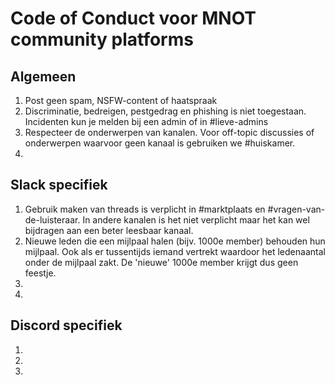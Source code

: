 # Code of Conduct voor MNOT community platforms

## Algemeen
1. Post geen spam, NSFW-content of haatspraak
1. Discriminatie, bedreigen, pestgedrag en phishing is niet toegestaan. Incidenten kun je melden bij een admin of in #lieve-admins
1. Respecteer de onderwerpen van kanalen. Voor off-topic discussies of onderwerpen waarvoor geen kanaal is gebruiken we #huiskamer.
1. 

## Slack specifiek
1. Gebruik maken van threads is verplicht in #marktplaats en #vragen-van-de-luisteraar. In andere kanalen is het niet verplicht maar het kan wel bijdragen aan een beter leesbaar kanaal.
1. Nieuwe leden die een mijlpaal halen (bijv. 1000e member) behouden hun mijlpaal. Ook als er tussentijds iemand vertrekt waardoor het ledenaantal onder de mijlpaal zakt. De 'nieuwe' 1000e member krijgt dus geen feestje.
1. 
1. 

## Discord specifiek
1. 
1. 
1. 
